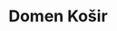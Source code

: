 ---
SICRIS: null
draft: false
fixName: domen_košir
lab: Laboratorij za kognitivno modeliranje
labPos: Član laboratorija
location: null
mailInfo: domen.kosir@fri.uni-lj.si
officeHours: null
profName: asist. dr. Domen Košir
profTitle: Zunanji sodelavec
telephoneInfo: null
title: Domen Košir
---